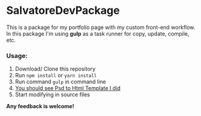 # SalvatoreDevPackage

This is a package for my portfolio page with my custom front-end workflow. In this package I'm using **gulp** as a task runner for copy, update, compile, etc.

### Usage:

1. Download/ Clone this repository
2. Run ```npm install``` or ```yarn install```
3. Run command ```gulp``` in command line
4. [You should see Psd to Html Template I did](https://supremesalvatore.github.io/PSDtoHTML-Ex1/)
5. Start modifying in source files


**Any feedback is welcome!**


